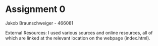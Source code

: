 # Assignment 0
Jakob Braunschweiger - 466081

External Resources: I used various sources and online resources, all of which are linked at the relevant location on the webpage (index.html).